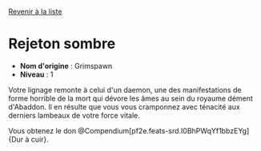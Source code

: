 [Revenir à la liste](list.md)

# Rejeton sombre

 * **Nom d'origine** : Grimspawn
 * **Niveau** : 1


<p>Votre lignage remonte à celui d'un daemon, une des manifestations  de forme horrible de la mort qui dévore les âmes au sein du royaume dément d'Abaddon. Il en résulte que vous vous cramponnez avec ténacité aux derniers lambeaux de votre force vitale.</p>
<p>Vous obtenez le don @Compendium[pf2e.feats-srd.I0BhPWqYf1bbzEYg]{Dur à cuir}.</p>